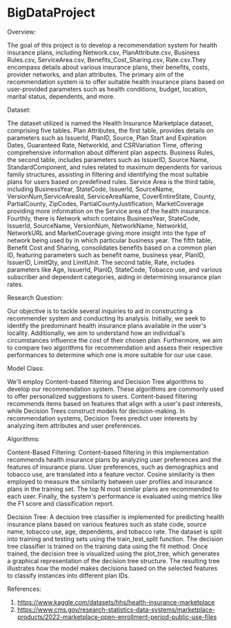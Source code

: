 # BigDataProject

Overview:

The goal of this project is to develop a recommendation system for health insurance plans, including Network.csv, PlanAttribute.csv, Business Rules.csv, ServiceArea.csv, Benefits_Cost_Sharing.csv, Rate.csv.They encompass details about various insurance plans, their benefits, costs, provider networks, and plan attributes. The primary aim of the recommendation system is to offer suitable health insurance plans based on user-provided parameters such as health conditions, budget, location, marital status, dependents, and more.

Dataset:

The dataset utilized is named the Health Insurance Marketplace dataset, comprising five tables.
Plan Attributes, the first table, provides details on parameters such as IssuerId, PlanID, Source, Plan Start and Expiration Dates, Guaranteed Rate, NetworkId, and CSRVariation Time, offering comprehensive information about different plan aspects.
Business Rules, the second table, includes parameters such as IssuerID, Source Name, StandardComponent, and rules related to maximum dependents for various family structures, assisting in filtering and identifying the most suitable plans for users based on predefined rules.
Service Area is the third table, including BusinessYear, StateCode, IssuerId, SourceName, VersionNum,ServiceAreaId, ServiceAreaName, CoverEntireState, County, PartialCounty, ZipCodes, PartialCountyJustification, MarketCoverage providing more information on the Service area of the health insurance.
Fourthly, there is Network which contains BusinessYear, StateCode, IssuerId, SourceName, VersionNum, NetworkName, NetworkId, NetworkURL  and MarketCoverage giving more insight into the type of network being used by in which particular business year.
The fifth table, Benefit Cost and Sharing, consolidates benefits based on a common plan ID, featuring parameters such as benefit name, business year, PlanID, IssuerID, LimitQty, and LimitUnit.
The second table, Rate, includes parameters like Age, IssuerId, PlanID, StateCode, Tobacco use, and various subscriber and dependent categories, aiding in determining insurance plan rates.



Research Question:

Our objective is to tackle several inquiries to aid in constructing a recommender system and conducting its analysis. Initially, we seek to identify the predominant health insurance plans available in the user's locality. Additionally, we aim to understand how an individual's circumstances influence the cost of their chosen plan. Furthermore, we aim to compare two algorithms for recommendation and assess their respective performances to determine which one is more suitable for our use case.

Model Class:

We'll employ Content-based filtering and Decision Tree algorithms to develop our recommendation system. These algorithms are commonly used to offer personalized suggestions to users. Content-based filtering recommends items based on features that align with a user's past interests, while Decision Trees construct models for decision-making. In recommendation systems, Decision Trees predict user interests by analyzing item attributes and user preferences.

Algorithms:

Content-Based Filtering:
Content-based filtering in this implementation recommends health insurance plans by analyzing user preferences and the features of insurance plans. User preferences, such as demographics and tobacco use, are translated into a feature vector. Cosine similarity is then employed to measure the similarity between user profiles and insurance plans in the training set. The top N most similar plans are recommended to each user. Finally, the system's performance is evaluated using metrics like the F1 score and classification report.

Decision Tree:
A decision tree classifier is implemented for predicting health insurance plans based on various features such as state code, source name, tobacco use, age, dependents, and tobacco rate. The dataset is split into training and testing sets using the train_test_split function. The decision tree classifier is trained on the training data using the fit method. Once trained, the decision tree is visualized using the plot_tree, which generates a graphical representation of the decision tree structure. The resulting tree illustrates how the model makes decisions based on the selected features to classify instances into different plan IDs.

References:

1. https://www.kaggle.com/datasets/hhs/health-insurance-marketplace
2. https://www.cms.gov/research-statistics-data-systems/marketplace-products/2022-marketplace-open-enrollment-period-public-use-files


